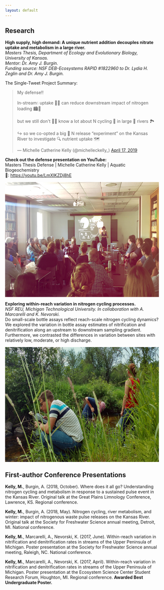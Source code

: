 ```yaml
---
layout: default
---
```


## Research
**High supply, high demand: A unique nutrient addition decouples nitrate uptake and metabolism in a large river.**  
_Masters Thesis, Department of Ecology and Evolutionary Biology, University of Kansas._  
_Mentor: Dr. Amy J. Burgin._  
_Funding source: NSF DEB-Ecosystems RAPID #1822960 to Dr. Lydia H. Zeglin and Dr. Amy J. Burgin._

The Single-Tweet Project Summary:
<blockquote class="twitter-tweet" data-cards="hidden" data-lang="en"><p lang="en" dir="ltr">My defense‼️<br><br>In-stream💧 uptake 🌿🔄 can reduce downstream impact of nitrogen loading 🏙️🌽<br><br>but we still don&#39;t 🚫🧠 know a lot about N cycling 🔀 in large 🌊 rivers 🏞️<br><br>↪️ so we co-opted a big 💯 N release “experiment” on the Kansas River to investigate 🔍 nutrient uptake 🗺️ </p>&mdash; Michelle Catherine Kelly (@michelleckelly_) <a href="https://twitter.com/michelleckelly_/status/1118607006645014529?ref_src=twsrc%5Etfw">April 17, 2019</a></blockquote>

**Check out the defense presentation on YouTube:**  
Masters Thesis Defense | Michelle Catherine Kelly | Aquatic Biogeochemistry  
:link:: https://youtu.be/LmXlKZDj8hE  

<img src="images/IMG_1649.JPEG" align = "center" height = "376" />  

**Exploring within-reach variation in nitrogen cycling processes.**  
_NSF REU, Michigan Technological University. In collaboration with A. Marcarelli and K. Nevorski._  
Do small-scale bottle assays reflect reach-scale nitrogen cycling dynamics? We explored the variation in bottle assay estimates of nitrification and denitrification along an upstream to downstream sampling gradient. Furthermore, we contrasted the differences in variation between sites with relatively low, moderate, or high discharge.

<img src="images/IMG_20160624_150239047_HDR.jpg" align = "center" height = "376" />

## First-author Conference Presentations

**Kelly, M.**, Burgin, A. (2018, October). Where does it all go? Understanding nitrogen cycling and metabolism in response to a sustained pulse event in the Kansas River. Original talk at the Great Plains Limnology Conference, Lawrence, KS. Regional conference.

**Kelly, M.**, Burgin, A. (2018, May). Nitrogen cycling, river metabolism, and winter: impact of nitrogenous waste pulse releases on the Kansas River. Original talk at the Society for Freshwater Science annual meeting, Detroit, MI. National conference.

**Kelly, M.**, Marcarelli, A., Nevorski, K. (2017, June). Within-reach variation in nitrification and denitrification rates in streams of the Upper Peninsula of Michigan. Poster presentation at the Society for Freshwater Science annual meeting, Raleigh, NC. National conference.

**Kelly, M.**, Marcarelli, A., Nevorski, K. (2017, April). Within-reach variation in nitrification and denitrification rates in streams of the Upper Peninsula of Michigan. Poster presentation at the Ecosystem Science Center Student Research Forum, Houghton, MI. Regional conference. **Awarded Best Undergraduate Poster.**
